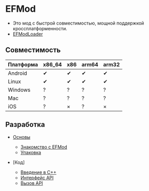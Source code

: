 # EFMod

* Это мод с быстрой совместимостью, мощной поддержкой кроссплатформенности.
* [EFModLoader](https://github.com/2079541547/EFModLoader)

## Совместимость


| Платформа    | x86_64 | x86 | arm64 | arm32 |
| ------------ | ------ | --- | ----- | ----- |
| Android      | ✔     | ✔  | ✔    | ✔    |
| Linux        | ✔     | ✔  | ✔    | ✔    |
| Windows      | ?      | ?   | ?     | ?     |
| Mac          | ?      | ?   | ?     | ?     |
| iOS          | ?      | ×  | ?     | ×    |

## Разработка

- [Основы](./documents/zh/GettingStarted/)
  - [Знакомство с EFMod](./documents/zh/GettingStarted/BUILD.md)
  - [Упаковка](./documents/zh/GettingStarted/EFMOD.md)

- [Код]
  - [Введение в C++](https://github.com/2079541547/C-CPP-QuickGrave)
  - [Интерфейс API](./documents/zh/Code/API_Interface.md)
  - [Вызов API](./documents/zh/Code/Call_API.md)